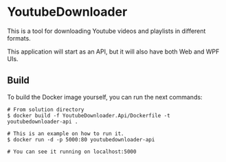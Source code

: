 # YoutubeDownloader

This is a tool for downloading Youtube videos and playlists in different formats.

This application will start as an API, but it will also have both Web and WPF UIs.

## Build

To build the Docker image yourself, you can run the next commands:

```shell
# From solution directory
$ docker build -f YoutubeDownloader.Api/Dockerfile -t youtubedownloader-api .

# This is an example on how to run it.
$ docker run -d -p 5000:80 youtubedownloader-api

# You can see it running on localhost:5000
```
